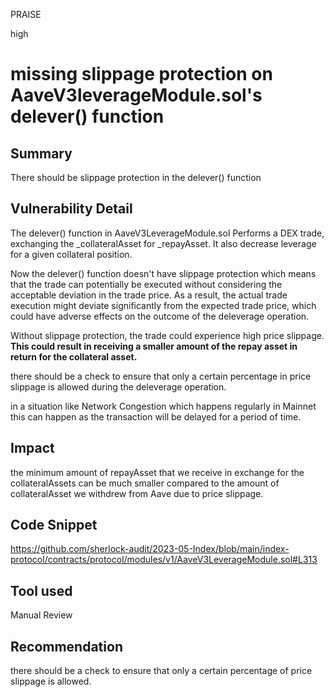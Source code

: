 PRAISE

high

# missing slippage protection on AaveV3leverageModule.sol's delever() function

## Summary
There should be slippage protection in the delever() function

## Vulnerability Detail
The delever() function in AaveV3LeverageModule.sol Performs a DEX trade, exchanging the _collateralAsset for _repayAsset. It also decrease leverage for a given collateral position.

Now the delever() function doesn't have slippage protection which means that the trade can potentially be executed without considering the acceptable deviation in the trade price. As a result, the actual trade execution might deviate significantly from the expected trade price, which could have adverse effects on the outcome of the deleverage operation.

Without slippage protection, the trade could experience high price slippage. **This could result in receiving a smaller amount of the repay asset in return for the collateral asset.**

there should be a check to ensure that only a certain percentage in price slippage is allowed during the deleverage operation.

in a situation like Network Congestion which happens regularly in Mainnet this can happen as the transaction will be delayed for a period of time.

## Impact
the minimum amount of repayAsset that we receive in exchange for the collateralAssets can be much smaller compared to the amount of collateralAsset we withdrew from Aave due to price slippage.

## Code Snippet
https://github.com/sherlock-audit/2023-05-Index/blob/main/index-protocol/contracts/protocol/modules/v1/AaveV3LeverageModule.sol#L313

## Tool used

Manual Review

## Recommendation
there should be a check to ensure that only a certain percentage of price slippage is allowed.